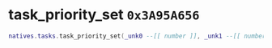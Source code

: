 # task_priority_set `0x3A95A656`

```lua
natives.tasks.task_priority_set(_unk0 --[[ number ]], _unk1 --[[ number ]])
```